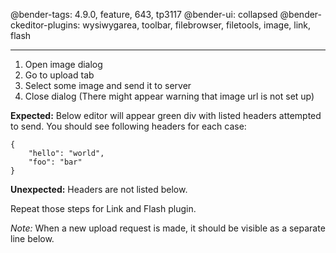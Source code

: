 @bender-tags: 4.9.0, feature, 643, tp3117
@bender-ui: collapsed
@bender-ckeditor-plugins: wysiwygarea, toolbar, filebrowser, filetools, image, link, flash

----
1. Open image dialog
2. Go to upload tab
3. Select some image and send it to server
4. Close dialog (There might appear warning that image url is not set up)

**Expected:** Below editor will appear green div with listed headers attempted to send. You should see following headers for each case:

```
{
    "hello": "world",
    "foo": "bar"
}
```

**Unexpected:** Headers are not listed below.

Repeat those steps for Link and Flash plugin.

_Note:_ When a new upload request is made, it should be visible as a separate line below.
